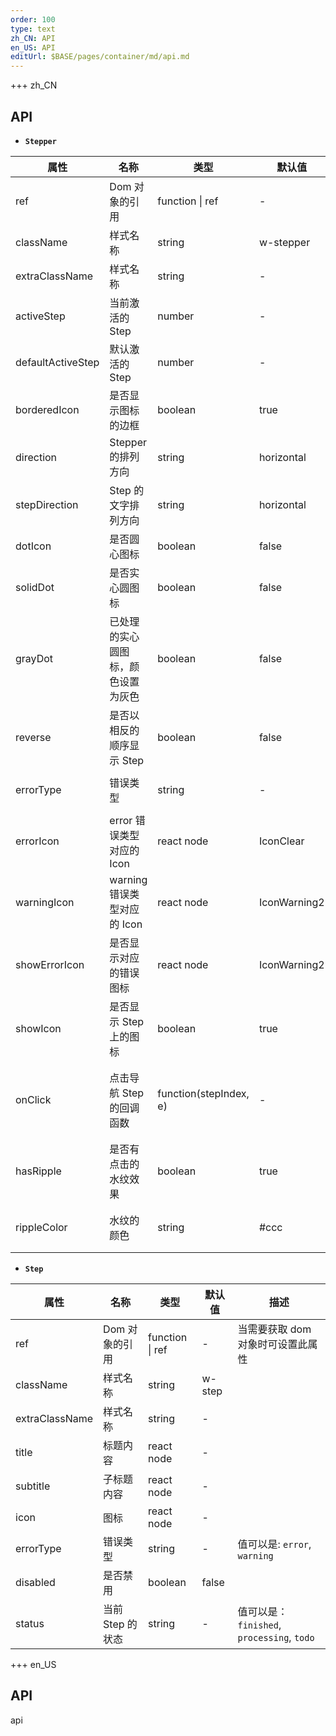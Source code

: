 ```yaml
---
order: 100
type: text
zh_CN: API
en_US: API
editUrl: $BASE/pages/container/md/api.md
---
```


+++ zh_CN

## API

- <Code><strong>Stepper</strong></Code>

| 属性              | 名称                               | 类型                   | 默认值       | 描述                                                          |
| ----------------- | ---------------------------------- | ---------------------- | ------------ | ------------------------------------------------------------- |
| ref               | Dom 对象的引用                     | function \| ref        | -            | 当需要获取 dom 对象时可设置此属性                             |
| className         | 样式名称                           | string                 | w-stepper    |                                                               |
| extraClassName    | 样式名称                           | string                 | -            |                                                               |
| activeStep        | 当前激活的 Step                    | number                 | -            | Step 的序号从 0 开始                                          |
| defaultActiveStep | 默认激活的 Step                    | number                 | -            |                                                               |
| borderedIcon      | 是否显示图标的边框                 | boolean                | true         |                                                               |
| direction         | Stepper 的排列方向                 | string                 | horizontal   | 值可以是：<Code>horizontal</Code>，<Code>vertical</Code>      |
| stepDirection     | Step 的文字排列方向                | string                 | horizontal   | 值可以是：<Code>horizontal</Code>，<Code>vertical</Code>      |
| dotIcon           | 是否圆心图标                       | boolean                | false        |                                                               |
| solidDot          | 是否实心圆图标                     | boolean                | false        |                                                               |
| grayDot           | 已处理的实心圆图标，颜色设置为灰色 | boolean                | false        |                                                               |
| reverse           | 是否以相反的顺序显示 Step          | boolean                | false        | 只有当<Code>direction</Code>设置为<Code>vertical</Code>时生效 |
| errorType         | 错误类型                           | string                 | -            | 值可以是: <Code>error</Code>, <Code>warning</Code>            |
| errorIcon         | error 错误类型对应的 Icon          | react node             | IconClear    |                                                               |
| warningIcon       | warning 错误类型对应的 Icon        | react node             | IconWarning2 |                                                               |
| showErrorIcon     | 是否显示对应的错误图标             | react node             | IconWarning2 |                                                               |
| showIcon          | 是否显示 Step 上的图标             | boolean                | true         |                                                               |
| onClick           | 点击导航 Step 的回调函数           | function(stepIndex, e) | -            | 当设置了 onClick 后，Stepper 就是一个可随意切换的导航栏       |
| hasRipple         | 是否有点击的水纹效果               | boolean                | true         | 当设置了 onClick 后，ripple 生效                              |
| rippleColor       | 水纹的颜色                         | string                 | \#ccc        | 颜色字符串值，例如<Code>'#333'</Code>                         |

- <Code><strong>Step</strong></Code>

| 属性           | 名称             | 类型            | 默认值 | 描述                                                                         |
| -------------- | ---------------- | --------------- | ------ | ---------------------------------------------------------------------------- |
| ref            | Dom 对象的引用   | function \| ref | -      | 当需要获取 dom 对象时可设置此属性                                            |
| className      | 样式名称         | string          | w-step |                                                                              |
| extraClassName | 样式名称         | string          | -      |                                                                              |
| title          | 标题内容         | react node      | -      |                                                                              |
| subtitle       | 子标题内容       | react node      | -      |                                                                              |
| icon           | 图标             | react node      | -      |                                                                              |
| errorType      | 错误类型         | string          | -      | 值可以是: <Code>error</Code>, <Code>warning</Code>                           |
| disabled       | 是否禁用         | boolean         | false  |                                                                              |
| status         | 当前 Step 的状态 | string          | -      | 值可以是： <Code>finished</Code>, <Code>processing</Code>, <Code>todo</Code> |

+++ en_US

## API

api
